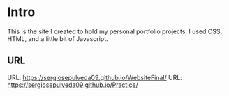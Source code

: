 # Intro
This is the site I created to hold my personal portfolio projects, I used CSS, HTML, and a little bit of Javascript.

## URL
URL: https://sergiosepulveda09.github.io/WebsiteFinal/
URL: https://sergiosepulveda09.github.io/Practice/


